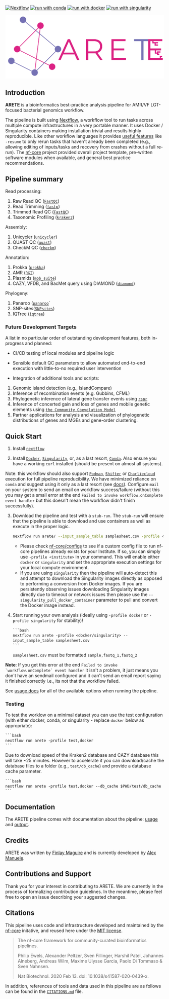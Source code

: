 <!--[![GitHub Actions CI Status](https://github.com/fmaguire/arete/workflows/nf-core%20CI/badge.svg)](https://github.com/fmaguire/arete/actions?query=workflow%3A%22nf-core+CI%22)-->
<!--[![GitHub Actions Linting Status](https://github.com/fmaguire/arete/workflows/nf-core%20linting/badge.svg)](https://github.com/fmaguire/arete/actions?query=workflow%3A%22nf-core+linting%22)-->
<!--[![Cite with Zenodo](http://img.shields.io/badge/DOI-10.5281/zenodo.XXXXXXX-1073c8?labelColor=000000)](https://doi.org/10.5281/zenodo.XXXXXXX)-->

[![Nextflow](https://img.shields.io/badge/nextflow%20DSL2-%E2%89%A521.03.0--edge-23aa62.svg?labelColor=000000)](https://www.nextflow.io/)
[![run with conda](http://img.shields.io/badge/run%20with-conda-3EB049?labelColor=000000&logo=anaconda)](https://docs.conda.io/en/latest/)
[![run with docker](https://img.shields.io/badge/run%20with-docker-0db7ed?labelColor=000000&logo=docker)](https://www.docker.com/)
[![run with singularity](https://img.shields.io/badge/run%20with-singularity-1d355c.svg?labelColor=000000)](https://sylabs.io/docs/)

![aretelogo](docs/images/arete_logo.png)

## Introduction

<!-- TODO nf-core: Write a 1-2 sentence summary of what data the pipeline is for and what it does -->

**ARETE** is a bioinformatics best-practice analysis pipeline for AMR/VF LGT-focused bacterial genomics workflow.

The pipeline is built using [Nextflow](https://www.nextflow.io), a workflow tool to run tasks across multiple compute infrastructures in a very portable manner. It uses Docker / Singularity containers making installation trivial and results highly reproducible.
Like other workflow languages it provides [useful features](https://www.nextflow.io/docs/latest/getstarted.html#modify-and-resume) like `-resume` to only rerun tasks that haven't already been completed (e.g., allowing editing of inputs/tasks and recovery from crashes without a full re-run).
The [nf-core](https://nf-cor.re) project provided overall project template, pre-written software modules when available, and general best practice recommendations.

<!-- TODO nf-core: Add full-sized test dataset and amend the paragraph below if applicable
On release, automated continuous integration tests run the pipeline on a full-sized dataset on the AWS cloud infrastructure. This ensures that the pipeline runs on AWS, has sensible resource allocation defaults set to run on real-world datasets, and permits the persistent storage of results to benchmark between pipeline releases and other analysis sources. -->

## Pipeline summary

<!-- TODO nf-core: Fill in short bullet-pointed list of the default steps in the pipeline -->

Read processing:

1. Raw Read QC ([`FastQC`](https://www.bioinformatics.babraham.ac.uk/projects/fastqc/))
2. Read Trimming ([`fastp`](https://github.com/OpenGene/fastp))
3. Trimmed Read QC ([`FastQC`](https://www.bioinformatics.babraham.ac.uk/projects/fastqc/))
4. Taxonomic Profiling ([`kraken2`](http://ccb.jhu.edu/software/kraken2/))

Assembly:

1. Unicycler ([`unicycler`](https://github.com/rrwick/Unicycler))
2. QUAST QC ([`quast`](http://quast.sourceforge.net/))
3. CheckM QC ([`checkm`](https://github.com/Ecogenomics/CheckM))

Annotation:

1. Prokka ([`prokka`](https://github.com/tseemann/prokka))
2. AMR ([`RGI`](https://github.com/arpcard/rgi))
3. Plasmids ([`mob_suite`](https://github.com/phac-nml/mob-suite))
4. CAZY, VFDB, and BacMet query using DIAMOND ([`diamond`](https://github.com/bbuchfink/diamond))

Phylogeny:

1. Panaroo ([`panaroo`](https://github.com/gtonkinhill/panaroo)`
2. SNP-sites([`SNPsites`](https://github.com/sanger-pathogens/snp-sites))
3. IQTree ([`iqtree`](http://www.iqtree.org/))

### Future Development Targets

A list in no particular order of outstanding development features, both in-progress and planned:

- CI/CD testing of local modules and pipeline logic

- Sensible default QC parameters to allow automated end-to-end execution with little-to-no required user intervention

- Integration of additional tools and scripts:

1. Genomic island detection (e.g., IslandCompare)
2. Inference of recombination events (e.g. Gubbins, CFML)
3. Phylogenetic inference of lateral gene transfer events using [`rspr`](https://github.com/cwhidden/rspr)
4. Inference of concerted gain and loss of genes and mobile genetic elements using [`the Community Coevolution Model`](https://github.com/beiko-lab/evolCCM)
5. Partner applications for analysis and visualization of phylogenetic distributions of genes and MGEs and gene-order clustering.

## Quick Start

1. Install [`nextflow`](https://nf-co.re/usage/installation)

2. Install [`Docker`](https://www.docker.com), [`Singularity`](https://sylabs.io/guides/3.0/user-guide/installation.html), or, as a last resort, [`Conda`](https://conda.io/miniconda.html). Also ensure you have a working `curl` installed (should be present on almost all systems).

Note: this workflow should also support [`Podman`](https://podman.io/), [`Shifter`](https://nersc.gitlab.io/development/shifter/how-to-use/) or [`Charliecloud`](https://hpc.github.io/charliecloud/) execution for full pipeline reproducibility. We have minimized reliance on `conda` and suggest using it only as a last resort (see [docs](https://nf-co.re/usage/configuration#basic-configuration-profiles)). Configure `mail` on your system to send an email on workflow success/failure (without this you may get a small error at the end `Failed to invoke workflow.onComplete event handler` but this doesn't mean the workflow didn't finish successfully).

3.  Download the pipeline and test with a `stub-run`. The `stub-run` will ensure that the pipeline is able to download and use containers as well as execute in the proper logic.

    ```bash
    nextflow run arete/ --input_sample_table samplesheet.csv -profile <docker/singularity/conda> -stub-run
    ```

    - Please check [nf-core/configs](https://github.com/nf-core/configs#documentation) to see if a custom config file to run nf-core pipelines already exists for your Institute. If so, you can simply use `-profile <institute>` in your command. This will enable either `docker` or `singularity` and set the appropriate execution settings for your local compute environment.
    - If you are using `singularity` then the pipeline will auto-detect this and attempt to download the Singularity images directly as opposed to performing a conversion from Docker images. If you are persistently observing issues downloading Singularity images directly due to timeout or network issues then please use the `--singularity_pull_docker_container` parameter to pull and convert the Docker image instead.

4.  Start running your own analysis (ideally using `-profile docker` or `-profile singularity` for stability)!

        ```bash
        nextflow run arete -profile <docker/singularity> --input_sample_table samplesheet.csv
        ```

    `samplesheet.csv` must be formatted `sample,fastq_1,fastq_2`

**Note**: If you get this error at the end `` Failed to invoke `workflow.onComplete` event handler `` it isn't a problem, it just means you don't have an sendmail configured and it can't send an email report saying it finished correctly i.e., its not that the workflow failed.

See [usage docs](docs/usage.md) for all of the available options when running the pipeline.

### Testing

To test the worklow on a minimal dataset you can use the test configuration (with either docker, conda, or singularity - replace `docker` below as appropriate):

    ```bash
    nextflow run arete -profile test,docker
    ```

Due to download speed of the Kraken2 database and CAZY database this will take ~25 minutes.
However to accelerate it you can download/cache the database files to a folder (e.g., `test/db_cache`) and provide a database cache parameter.

    ```bash
    nextflow run arete -profile test,docker --db_cache $PWD/test/db_cache
    ```

## Documentation

The ARETE pipeline comes with documentation about the pipeline: [usage](docs/usage.md) and [output](docs/output.md).

## Credits

ARETE was written by [Finlay Maguire](https://github.com/fmaguire) and is currently developed by [Alex Manuele](https://github.com/alexmanuele).

## Contributions and Support

<!--If you would like to contribute to this pipeline, please see the [contributing guidelines](.github/CONTRIBUTING.md).-->

Thank you for your interest in contributing to ARETE. We are currently in the process of formalizing contribution guidelines. In the meantime, please feel free to open an issue describing your suggested changes.

## Citations

<!-- TODO nf-core: Add citation for pipeline after first release. Uncomment lines below and update Zenodo doi and badge at the top of this file. -->
<!-- If you use  nf-core/arete for your analysis, please cite it using the following doi: [10.5281/zenodo.XXXXXX](https://doi.org/10.5281/zenodo.XXXXXX) -->

This pipeline uses code and infrastructure developed and maintained by the [nf-core](https://nf-co.re) initative, and reused here under the [MIT license](https://github.com/nf-core/tools/blob/master/LICENSE).

> The nf-core framework for community-curated bioinformatics pipelines.
>
> Philip Ewels, Alexander Peltzer, Sven Fillinger, Harshil Patel, Johannes Alneberg, Andreas Wilm, Maxime Ulysse Garcia, Paolo Di Tommaso & Sven Nahnsen.
>
> Nat Biotechnol. 2020 Feb 13. doi: 10.1038/s41587-020-0439-x.

In addition, references of tools and data used in this pipeline are as follows can be found in the [`CITATIONS.md`](CITATIONS.md) file.
